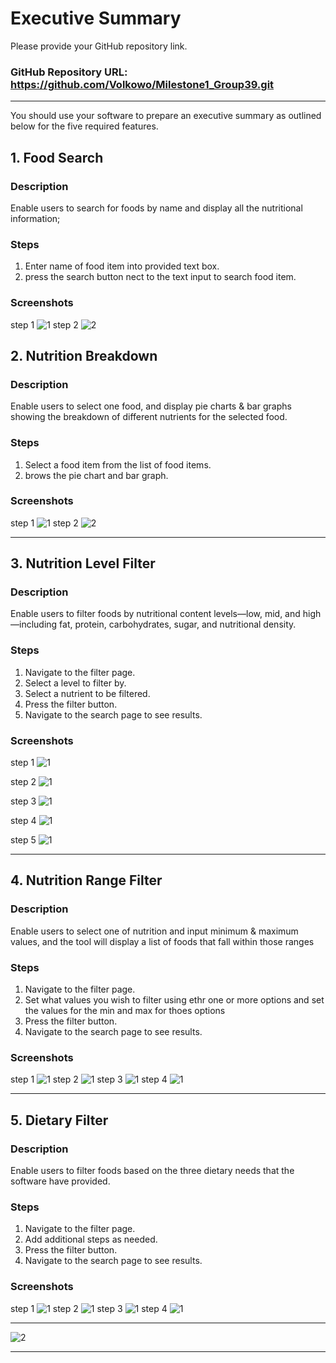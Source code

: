 # Executive Summary

Please provide your GitHub repository link.
### GitHub Repository URL: https://github.com/Volkowo/Milestone1_Group39.git

---

You should use your software to prepare an executive summary as outlined below for the five required features.

## 1. Food Search
### Description  
Enable users to search for foods by name and display all the nutritional information;

### Steps
1. Enter name of food item into provided text box.
2. press the search button nect to the text input to search food item.

### Screenshots
step 1
![1](/FSstep1.png)
step 2
![2](/FSstep2.png)



## 2. Nutrition Breakdown
### Description  
Enable users to select one food, and display pie charts & bar graphs showing the breakdown of different nutrients for the selected food.

### Steps
1. Select a food item from the list of food items.
2. brows the pie chart and bar graph.

### Screenshots
step 1
![1](./NBstep1.png)
step 2
![2](./NBstep2.png)

---

## 3. Nutrition Level Filter
### Description  
Enable users to filter foods by nutritional content levels—low, mid, and high—including fat, protein, carbohydrates, sugar, and nutritional density.

### Steps
1. Navigate to the filter page.
2. Select a level to filter by.
3. Select a nutrient to be filtered.
4. Press the filter button.
5. Navigate to the search page to see results.

### Screenshots
step 1
![1](./NLstep1.png)

step 2
![1](./NLstep2.png)

step 3
![1](./NLstep3.png)

step 4
![1](./NLstep4.png)

step 5
![1](./NLstep5.png)

---

## 4. Nutrition Range Filter
### Description  
Enable users to select one of nutrition and input minimum & maximum values, and the tool will display a list of foods that fall within those ranges

### Steps
1. Navigate to the filter page.
2. Set what values you wish to filter using ethr one or more options and set the values for the min and max for thoes options
3. Press the filter button.
4. Navigate to the search page to see results.
### Screenshots
step 1
![1](./NLstep1.png)
step 2
![1](./NRstep2.png)
step 3
![1](./NLstep4.png)
step 4
![1](./NLstep5.png)


---

## 5. Dietary Filter
### Description  
Enable users to filter foods based on the three dietary needs that the software have provided.

### Steps
1. Navigate to the filter page.
2. Add additional steps as needed.
3. Press the filter button.
4. Navigate to the search page to see results.

### Screenshots
step 1
![1](./NLstep1.png)
step 2
![1](./DNstep2.png)
step 3
![1](./NLstep4.png)
step 4
![1](./NLstep5.png)


---

![2](./visual_design.png)


---
